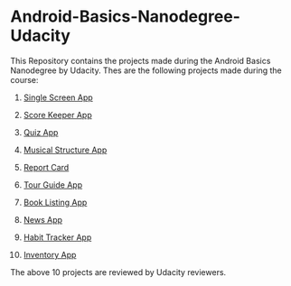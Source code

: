 # Android-Basics-Nanodegree-Udacity
This Repository contains the projects made during the Android Basics Nanodegree by Udacity.
Thes are the following projects made during the course:

1. [Single Screen App](https://github.com/rachitbhutani1998/Android-Basics-Nanodegree-Udacity/tree/master/SquareOne2)

2. [Score Keeper App](https://github.com/rachitbhutani1998/Android-Basics-Nanodegree-Udacity/tree/master/Football) 

3. [Quiz App](https://github.com/rachitbhutani1998/Android-Basics-Nanodegree-Udacity/tree/master/Quiz2.0)

4. [Musical Structure App](https://github.com/rachitbhutani1998/Android-Basics-Nanodegree-Udacity/tree/master/MusicApp)

5. [Report Card](https://github.com/rachitbhutani1998/Android-Basics-Nanodegree-Udacity/blob/master/ReportCard.java)

6. [Tour Guide App](https://github.com/rachitbhutani1998/Android-Basics-Nanodegree-Udacity/tree/master/TourGuide)

7. [Book Listing App](https://github.com/rachitbhutani1998/Android-Basics-Nanodegree-Udacity/tree/master/BookListing)

8. [News App](https://github.com/rachitbhutani1998/Android-Basics-Nanodegree-Udacity/tree/master/News)

9. [Habit Tracker App](https://github.com/rachitbhutani1998/Android-Basics-Nanodegree-Udacity/tree/master/HabitTracker)

10. [Inventory App](https://github.com/rachitbhutani1998/Android-Basics-Nanodegree-Udacity/tree/master/Inventory)

The above 10 projects are reviewed by Udacity reviewers.
